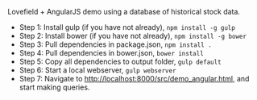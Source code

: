 Lovefield + AngularJS demo using a database of historical stock data.

* Step 1: Install gulp (if you have not already), ```npm install -g gulp```
* Step 2: Install bower (if you have not already), ```npm install -g bower```
* Step 3: Pull dependencies in package.json, ```npm install .```
* Step 4: Pull dependencies in bower.json, ```bower install```
* Step 5: Copy all dependencies to output folder, ```gulp default```
* Step 6: Start a local webserver, ```gulp webserver```
* Step 7: Navigate to [http://localhost:8000/src/demo_angular.html](http://localhost:8000/src/demo_angular.html),
          and start making queries.

